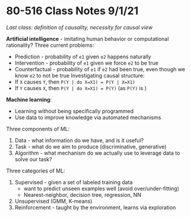 # 80-516 Class Notes 9/1/21

*Last class: definition of causality, necessity for causal view*

**Artificial intelligence** - imitating human behavior or computational rationality?
Three current problems:

 - Prediction - probability of `e1` given `e2` happens naturally
 - Intervention - probability of `e1` given we force `e2` to be true
 - Counterfactual - probability of `e1` if `e2` had been true, even though we know `e2` to not be true
Investigating causal structure:
- If `X` causes `Y`, then `P(Y | do X=X1) = P(Y | X=X1)`
- If `Y` causes `X`, then `P(Y | do X=X1) = P(Y)` (as `P(Y)` is )

**Machine learning**:

 - Learning without being specifically programmed
 - Use data to improve knowledge via automated mechanisms

Three components of ML:

 1. Data - what information do we have, and is it useful?
 2. Task - what do we aim to produce (discriminative, generative)
 3. Algorithm - what mechanism do we actually use to leverage data to solve our task?

Three categories of ML:
 1. Supervised - given a set of labeled training data
	 - want to predict unseen examples well (avoid over/under-fitting)
	 - Nearest-neighbor, decision tree, regression, NN
 2. Unsupervised (GMM, K-means)
 3. Reinforcement - taught by the environment, learns via exploration

<!--stackedit_data:
eyJoaXN0b3J5IjpbLTUxMDk5OTIwNSwtNjY0NjE5MTYyXX0=
-->